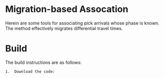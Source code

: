 # Migration-based Assocation

Herein are some tools for associating pick arrivals whose phase is known.  The method effectively migrates differential travel times.

# Build

The build instructions are as follows:

    1.  Download the code:

    
